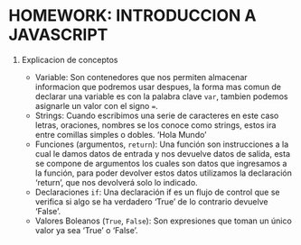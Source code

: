# HOMEWORK: INTRODUCCION A JAVASCRIPT

1. Explicacion de conceptos 

    * Variable: Son contenedores que nos permiten almacenar informacion que podremos usar despues, la forma mas comun de declarar una variable es con la palabra clave `var`, tambien podemos asignarle un valor  con el signo `=`.     
    * Strings: Cuando escribimos una serie de caracteres en este caso letras, oraciones, nombres se los conoce como strings, estos ira entre comillas simples o dobles. ‘Hola Mundo’      
    * Funciones (argumentos, `return`): Una función son instrucciones a la cual le damos datos de entrada y nos devuelve datos de salida, esta se compone de argumentos los cuales son datos que ingresamos a la función, para poder devolver estos datos utilizamos la declaración ‘return’, que nos devolverá solo lo indicado. 
    * Declaraciones `if`: Una declaración if es un flujo de control que se verifica si algo se ha verdadero ‘True’  de lo contrario devuelve ‘False’.   
    * Valores Boleanos (`True`, `False`): Son expresiones que toman un único valor ya sea ‘True’ o ‘False’.

